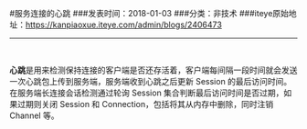 #服务连接的心跳
###发表时间：2018-01-03
###分类：非技术
###iteye原始地址：<a href="https://kanpiaoxue.iteye.com/admin/blogs/2406473" target="_blank">https://kanpiaoxue.iteye.com/admin/blogs/2406473</a>

---

<div class="iteye-blog-content-contain" style="font-size: 14px;"> 
 <p>&nbsp;</p> 
 <p><strong>心跳</strong>是用来检测保持连接的客户端是否还存活着，客户端每间隔一段时间就会发送一次心跳包上传到服务端，服务端收到心跳之后更新 Session 的最后访问时间。在服务端长连接会话检测通过轮询 Session 集合判断最后访问时间是否过期，如果过期则关闭 Session 和 Connection，包括将其从内存中删除，同时注销 Channel 等。</p> 
</div>